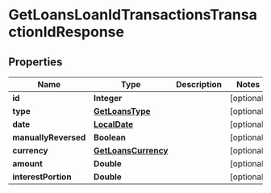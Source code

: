 
# GetLoansLoanIdTransactionsTransactionIdResponse

## Properties
Name | Type | Description | Notes
------------ | ------------- | ------------- | -------------
**id** | **Integer** |  |  [optional]
**type** | [**GetLoansType**](GetLoansType.md) |  |  [optional]
**date** | [**LocalDate**](LocalDate.md) |  |  [optional]
**manuallyReversed** | **Boolean** |  |  [optional]
**currency** | [**GetLoansCurrency**](GetLoansCurrency.md) |  |  [optional]
**amount** | **Double** |  |  [optional]
**interestPortion** | **Double** |  |  [optional]



